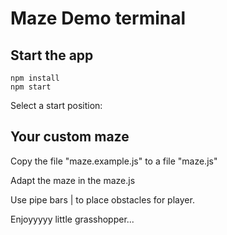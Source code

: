 # Maze Demo terminal

## Start the app

```
npm install
npm start
```

Select a start position:

## Your custom maze

Copy the file "maze.example.js" to a file "maze.js"

Adapt the maze in the maze.js

Use pipe bars | to place obstacles for player.

Enjoyyyyy little grasshopper...

